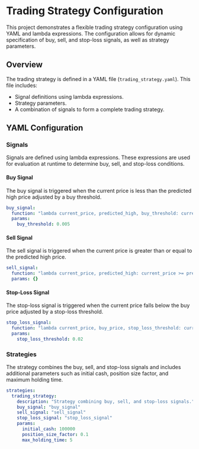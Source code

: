 # Trading Strategy Configuration

This project demonstrates a flexible trading strategy configuration using YAML and lambda expressions. The configuration allows for dynamic specification of buy, sell, and stop-loss signals, as well as strategy parameters.

## Overview

The trading strategy is defined in a YAML file (`trading_strategy.yaml`). This file includes:
- Signal definitions using lambda expressions.
- Strategy parameters.
- A combination of signals to form a complete trading strategy.

## YAML Configuration

### Signals

Signals are defined using lambda expressions. These expressions are used for evaluation at runtime to determine buy, sell, and stop-loss conditions.

#### Buy Signal

The buy signal is triggered when the current price is less than the predicted high price adjusted by a buy threshold.

```yaml
buy_signal:
  function: "lambda current_price, predicted_high, buy_threshold: current_price < predicted_high * (1 + buy_threshold)"
  params:
    buy_threshold: 0.005

```
#### Sell Signal

The sell signal is triggered when the current price is greater than or equal to the predicted high price.


```yaml
sell_signal:
  function: "lambda current_price, predicted_high: current_price >= predicted_high"
  params: {}

```

#### Stop-Loss Signal
The stop-loss signal is triggered when the current price falls below the buy price adjusted by a stop-loss threshold.

```yaml
stop_loss_signal:
  function: "lambda current_price, buy_price, stop_loss_threshold: current_price <= buy_price * (1 - stop_loss_threshold)"
  params:
    stop_loss_threshold: 0.02
```


### Strategies
The strategy combines the buy, sell, and stop-loss signals and includes additional parameters such as initial cash, position size factor, and maximum holding time.

```yaml
strategies:
  trading_strategy:
    description: "Strategy combining buy, sell, and stop-loss signals."
    buy_signal: "buy_signal"
    sell_signal: "sell_signal"
    stop_loss_signal: "stop_loss_signal"
    params:
      initial_cash: 100000
      position_size_factor: 0.1
      max_holding_time: 5
```

